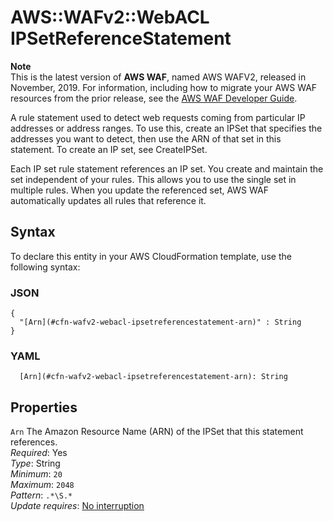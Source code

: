 # AWS::WAFv2::WebACL IPSetReferenceStatement<a name="aws-properties-wafv2-webacl-ipsetreferencestatement"></a>

**Note**  
This is the latest version of **AWS WAF**, named AWS WAFV2, released in November, 2019\. For information, including how to migrate your AWS WAF resources from the prior release, see the [AWS WAF Developer Guide](https://docs.aws.amazon.com/waf/latest/developerguide/waf-chapter.html)\. 

A rule statement used to detect web requests coming from particular IP addresses or address ranges\. To use this, create an IPSet that specifies the addresses you want to detect, then use the ARN of that set in this statement\. To create an IP set, see CreateIPSet\.

Each IP set rule statement references an IP set\. You create and maintain the set independent of your rules\. This allows you to use the single set in multiple rules\. When you update the referenced set, AWS WAF automatically updates all rules that reference it\.

## Syntax<a name="aws-properties-wafv2-webacl-ipsetreferencestatement-syntax"></a>

To declare this entity in your AWS CloudFormation template, use the following syntax:

### JSON<a name="aws-properties-wafv2-webacl-ipsetreferencestatement-syntax.json"></a>

```
{
  "[Arn](#cfn-wafv2-webacl-ipsetreferencestatement-arn)" : String
}
```

### YAML<a name="aws-properties-wafv2-webacl-ipsetreferencestatement-syntax.yaml"></a>

```
  [Arn](#cfn-wafv2-webacl-ipsetreferencestatement-arn): String
```

## Properties<a name="aws-properties-wafv2-webacl-ipsetreferencestatement-properties"></a>

`Arn`  <a name="cfn-wafv2-webacl-ipsetreferencestatement-arn"></a>
The Amazon Resource Name \(ARN\) of the IPSet that this statement references\.  
*Required*: Yes  
*Type*: String  
*Minimum*: `20`  
*Maximum*: `2048`  
*Pattern*: `.*\S.*`  
*Update requires*: [No interruption](https://docs.aws.amazon.com/AWSCloudFormation/latest/UserGuide/using-cfn-updating-stacks-update-behaviors.html#update-no-interrupt)
